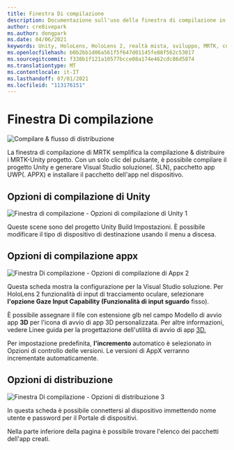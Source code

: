 ```yaml
---
title: Finestra Di compilazione
description: Documentazione sull'uso della finestra di compilazione in MRTK per Unity.
author: cre8ivepark
ms.author: dongpark
ms.date: 04/06/2021
keywords: Unity, HoloLens, HoloLens 2, realtà mista, sviluppo, MRTK, compilazione, finestra di compilazione, strumenti
ms.openlocfilehash: b0b2bb1d06a561f5f647d01145fe88f562c53017
ms.sourcegitcommit: f338b1f121a10577bcce08a174e462cdc86d5874
ms.translationtype: MT
ms.contentlocale: it-IT
ms.lasthandoff: 07/01/2021
ms.locfileid: "113176151"
---
```

# <a name="build-window"></a>Finestra Di compilazione
![Compilare & flusso di distribuzione](images/MRTK_BuildWindow0.png)

La finestra di compilazione di MRTK semplifica la compilazione & distribuire i MRTK-Unity progetto. Con un solo clic del pulsante, è possibile compilare il progetto Unity e generare Visual Studio soluzione(. SLN), pacchetto app UWP(. APPX) e installare il pacchetto dell'app nel dispositivo. 


## <a name="unity-build-options"></a>Opzioni di compilazione di Unity
![Finestra di compilazione - Opzioni di compilazione di Unity 1](images/MRTK_BuildWindow1.png)

Queste scene sono del progetto Unity Build Impostazioni. È possibile modificare il tipo di dispositivo di destinazione usando il menu a discesa.

## <a name="appx-build-options"></a>Opzioni di compilazione appx
![Finestra Di compilazione - Opzioni di compilazione di Appx 2](images/MRTK_BuildWindow2.png)

Questa scheda mostra la configurazione per la Visual Studio soluzione. Per HoloLens 2 funzionalità di input di tracciamento oculare, selezionare **l'opzione Gaze Input Capability (Funzionalità di input sguardo** fisso). 

È possibile assegnare il file con estensione glb nel campo Modello di avvio app **3D** per l'icona di avvio di app 3D personalizzata. Per altre informazioni, vedere Linee guida per la progettazione dell'utilità di avvio di app [3D.](/windows/mixed-reality/distribute/3d-app-launcher-design-guidance)

Per impostazione predefinita, **l'incremento** automatico è selezionato in Opzioni di controllo delle versioni. Le versioni di AppX verranno incrementate automaticamente.


## <a name="deploy-options"></a>Opzioni di distribuzione
![Finestra Di compilazione - Opzioni di distribuzione 3](images/MRTK_BuildWindow3.png)

In questa scheda è possibile connettersi al dispositivo immettendo nome utente e password per il Portale di dispositivi. 

Nella parte inferiore della pagina è possibile trovare l'elenco dei pacchetti dell'app creati. 

